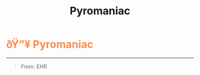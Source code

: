 ﻿---
lang: en-US
title: Pyromaniac
prev:
next:
---

# <font color="#fc8c4c">ðŸ”¥ <b>Pyromaniac</b></font> <Badge text="Killing" type="tip" vertical="middle"/>
---

> From: EHR
